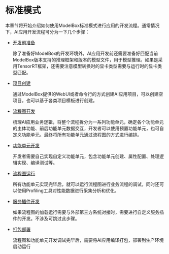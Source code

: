 # 标准模式

本章节将开始介绍如何使用ModelBox标准模式进行应用的开发流程。通常情况下，AI应用开发流程可分为一下几个步骤：

* [开发前准备](../../environment/environment.md)

    除了准备好ModelBox的开发环境外，AI应用开发前还需要准备好匹配当前ModelBox版本支持的推理框架和版本的模型文件，用于模型推理。如果是采用TensorRT框架，还需要注意模型转换时的显卡类型需要与运行时的显卡类型匹配。

* [项目创建](./create-project.md)

    通过ModelBox提供的WebUI或者命令行的方式创建AI应用项目，可以创建空项目，也可以基于各类项目模板进行创建。

* [流程图开发](./flow/flow.md)

    梳理AI应用业务逻辑，将整个流程拆分为一系列功能单元，确定各个功能单元的主体功能、前后功能单元数据交互，开发者可以使用预置功能单元，也可自定义功能单元。最终将所有功能单元通过流程图的方式进行编排。

* [功能单元开发](./flowunit/flowunit.md)

    开发者需要自己实现自定义功能单元，包含功能单元创建、属性配置、处理逻辑实现、编译测试等。

* [流程图运行](./flow-run.md)

    所有功能单元实现完毕后，就可以运行流程图进行业务流程的调试，同时还可以使用Profiling工具对性能数据进行采集分析和优化。

* [服务插件开发](./service-plugin/service-plugin.md)

    如果流程图的加载运行需要与外部第三方系统对接时，需要进行自定义服务插件的开发。不涉及可跳过此步骤。

* [打包部署](./deployment/deployment.md)

   流程图和功能单元开发调试完毕后，需要将AI应用编译打包，部署到生产环境启动运行
